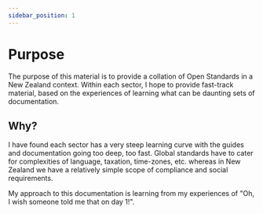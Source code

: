 ```yaml
---
sidebar_position: 1
---
```


# Purpose

The purpose of this material is to provide a collation of Open Standards in a New Zealand context. Within each sector, I hope to provide fast-track material, based on the experiences of learning what can be daunting sets of documentation.

## Why?

I have found each sector has a very steep learning curve with the guides and documentation going too deep, too fast. Global standards have to cater for complexities of language, taxation, time-zones, etc. whereas in New Zealand we have a relatively simple scope of compliance and social requirements.

My approach to this documentation is learning from my experiences of "Oh, I wish someone told me that on day 1!".
